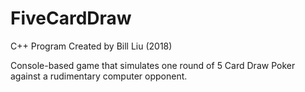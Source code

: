 # FiveCardDraw

C++ Program Created by Bill Liu (2018)

Console-based game that simulates one round of 5 Card Draw Poker against a rudimentary computer opponent. 